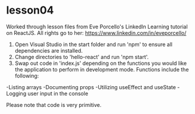 # lesson04
Worked through lesson files from Eve Porcello's LinkedIn Learning tutorial on ReactJS.  All rights go to her: https://www.linkedin.com/in/eveporcello/

1. Open Visual Studio in the start folder and run 'npm' to ensure all dependencies are installed.
2. Change directories to 'hello-react' and run 'npm start'.
3. Swap out code in 'index.js' depending on the functions you would like the application to perform in development mode.  Functions include the following:


-Listing arrays
-Documenting props
-Utilizing useEffect and useState
-Logging user input in the console

Please note that code is very primitive.

